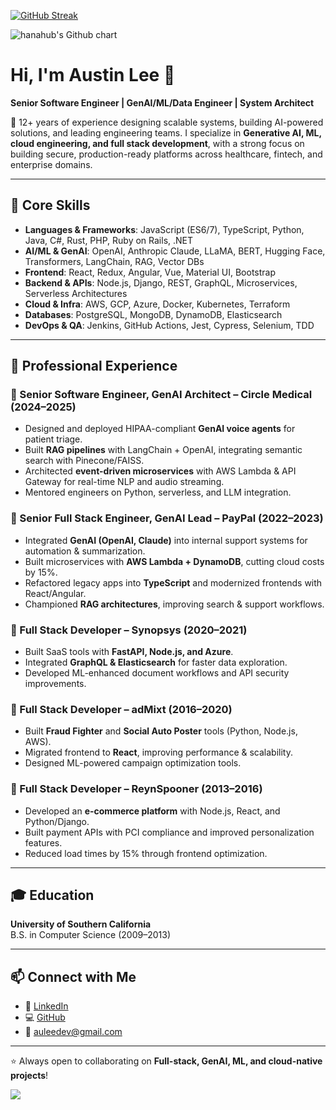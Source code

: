 [![GitHub Streak](https://streak-stats.demolab.com?user=hanahub&theme=transparent&border_radius=4&card_height=100)](https://git.io/streak-stats)

<img src="http://ghchart.rshah.org/hanahub?rand" alt="hanahub's Github chart" />

# Hi, I'm Austin Lee 👋  

**Senior Software Engineer | GenAI/ML/Data Engineer | System Architect**  

🚀 12+ years of experience designing scalable systems, building AI-powered solutions, and leading engineering teams. I specialize in **Generative AI, ML, cloud engineering, and full stack development**, with a strong focus on building secure, production-ready platforms across healthcare, fintech, and enterprise domains.  

---

## 🔧 Core Skills
- **Languages & Frameworks**: JavaScript (ES6/7), TypeScript, Python, Java, C#, Rust, PHP, Ruby on Rails, .NET  
- **AI/ML & GenAI**: OpenAI, Anthropic Claude, LLaMA, BERT, Hugging Face, Transformers, LangChain, RAG, Vector DBs  
- **Frontend**: React, Redux, Angular, Vue, Material UI, Bootstrap  
- **Backend & APIs**: Node.js, Django, REST, GraphQL, Microservices, Serverless Architectures  
- **Cloud & Infra**: AWS, GCP, Azure, Docker, Kubernetes, Terraform  
- **Databases**: PostgreSQL, MongoDB, DynamoDB, Elasticsearch  
- **DevOps & QA**: Jenkins, GitHub Actions, Jest, Cypress, Selenium, TDD  

---

## 💼 Professional Experience  

### 🔹 Senior Software Engineer, GenAI Architect – Circle Medical (2024–2025)  
- Designed and deployed HIPAA-compliant **GenAI voice agents** for patient triage.  
- Built **RAG pipelines** with LangChain + OpenAI, integrating semantic search with Pinecone/FAISS.  
- Architected **event-driven microservices** with AWS Lambda & API Gateway for real-time NLP and audio streaming.  
- Mentored engineers on Python, serverless, and LLM integration.  

### 🔹 Senior Full Stack Engineer, GenAI Lead – PayPal (2022–2023)  
- Integrated **GenAI (OpenAI, Claude)** into internal support systems for automation & summarization.  
- Built microservices with **AWS Lambda + DynamoDB**, cutting cloud costs by 15%.  
- Refactored legacy apps into **TypeScript** and modernized frontends with React/Angular.  
- Championed **RAG architectures**, improving search & support workflows.  

### 🔹 Full Stack Developer – Synopsys (2020–2021)  
- Built SaaS tools with **FastAPI, Node.js, and Azure**.  
- Integrated **GraphQL & Elasticsearch** for faster data exploration.  
- Developed ML-enhanced document workflows and API security improvements.  

### 🔹 Full Stack Developer – adMixt (2016–2020)  
- Built **Fraud Fighter** and **Social Auto Poster** tools (Python, Node.js, AWS).  
- Migrated frontend to **React**, improving performance & scalability.  
- Designed ML-powered campaign optimization tools.  

### 🔹 Full Stack Developer – ReynSpooner (2013–2016)  
- Developed an **e-commerce platform** with Node.js, React, and Python/Django.  
- Built payment APIs with PCI compliance and improved personalization features.  
- Reduced load times by 15% through frontend optimization.  

---

## 🎓 Education  
**University of Southern California**  
B.S. in Computer Science (2009–2013)  

---

## 📫 Connect with Me  
- 💼 [LinkedIn](https://www.linkedin.com/in/austin-h-lee-960729352/)  
- 💻 [GitHub](https://github.com/hanahub)  
- 📧 auleedev@gmail.com  

---

⭐️ Always open to collaborating on **Full-stack, GenAI, ML, and cloud-native projects**!  

![](https://komarev.com/ghpvc/?username=hanahub)
